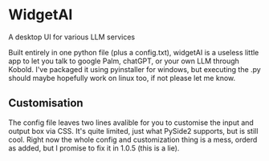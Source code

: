 # WidgetAI
  A desktop UI for various LLM services

Built entirely in one python file (plus a config.txt), widgetAI is a useless little app to let you talk to google Palm, chatGPT, or your own LLM through Kobold. I've packaged it using pyinstaller for windows, but executing the .py should maybe hopefully work on linux too, if not please let me know. 

## Customisation
The config file leaves two lines avalible for you to customise the input and output box via CSS. It's quite limited, just what PySide2 supports, but is still cool. Right now the whole config and customization thing is a mess, orderd as added, but I promise to fix it in 1.0.5 (this is a lie).

